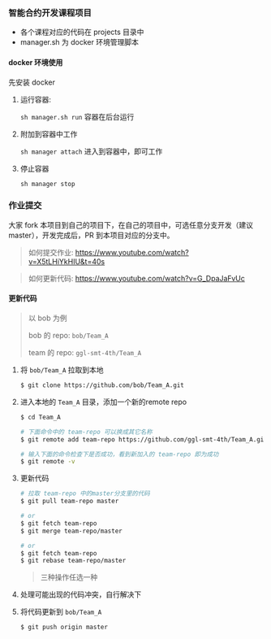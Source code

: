 ### 智能合约开发课程项目

* 各个课程对应的代码在 projects 目录中
* manager.sh 为 docker 环境管理脚本

####  docker 环境使用

先安装 docker

1. 运行容器:

    `sh manager.sh run` 容器在后台运行

2. 附加到容器中工作

    `sh manager attach` 进入到容器中，即可工作

3.  停止容器

    `sh manager stop` 

### 作业提交

大家 fork 本项目到自己的项目下，在自己的项目中，可选任意分支开发（建议 master），开发完成后，PR 到本项目对应的分支中。

> 如何提交作业: https://www.youtube.com/watch?v=X5tLHiYkHIU&t=40s

> 如何更新代码: https://www.youtube.com/watch?v=G_DpaJaFvUc

#### 更新代码

> 以 bob 为例
>
> bob 的 repo: `bob/Team_A`
>
> team 的 repo: `ggl-smt-4th/Team_A`

1. 将 `bob/Team_A` 拉取到本地

    ```bash
    $ git clone https://github.com/bob/Team_A.git
    ```

2. 进入本地的 `Team_A` 目录，添加一个新的remote repo

    ```bash
    $ cd Team_A

    # 下面命令中的 team-repo 可以换成其它名称
    $ git remote add team-repo https://github.com/ggl-smt-4th/Team_A.git

    # 输入下面的命令检查下是否成功，看到新加入的 team-repo 即为成功
    $ git remote -v
    ```

2. 更新代码

    ```bash
    # 拉取 team-repo 中的master分支里的代码
    $ git pull team-repo master

    # or
    $ git fetch team-repo
    $ git merge team-repo/master

    # or
    $ git fetch team-repo
    $ git rebase team-repo/master
    ```

    > 三种操作任选一种

3. 处理可能出现的代码冲突，自行解决下

4. 将代码更新到 `bob/Team_A`

    ```bash
    $ git push origin master
    ```

